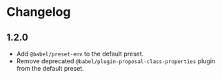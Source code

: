 # Changelog

## 1.2.0

- Add `@babel/preset-env` to the default preset.
- Remove deprecated `@babel/plugin-proposal-class-properties` plugin from the default preset.
